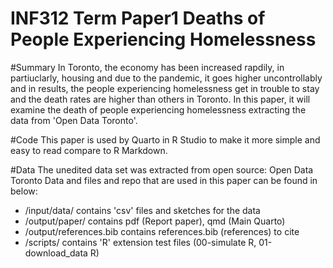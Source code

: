 # INF312 Term Paper1 Deaths of People Experiencing Homelessness

#Summary
In Toronto, the economy has been increased rapdily, in partiuclarly, housing and due to the pandemic, it goes higher uncontrollably and in results, the people experiencing homelessness get in trouble to stay and the death rates are higher than others in Toronto. In this paper, it will examine the death of people experiencing homelessness extracting the data from 'Open Data Toronto'. 

#Code
This paper is used by Quarto in R Studio to make it more simple and easy to read compare to R Markdown.

#Data
The unedited data set was extracted from open source: Open Data Toronto Data and files and repo that are used in this paper can be found in below:
- /input/data/ contains 'csv' files and sketches for the data
- /output/paper/ contains pdf (Report paper), qmd (Main Quarto)
- /output/references.bib contains references.bib (references) to cite
- /scripts/ contains 'R' extension test files (00-simulate R, 01-download_data R)
